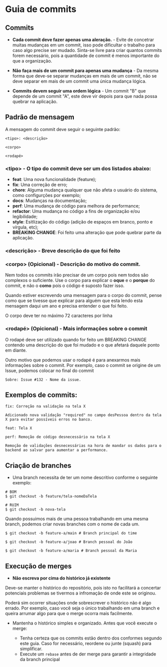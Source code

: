 # Guia de commits

## Commits

-   **Cada commit deve fazer apenas uma aleração.** - Evite de concetrar muitas mudanças em um commit, isso pode dificultar o trabalho para caso algo precise ser mudado. Sinta-se livre para criar quantos commits forem necessário, pois a quantidade de commit é menos importante do que a organização.

-   **Não faça mais de um commit para apenas uma mudança** - Da mesma forma que deve-se separar mudanças em mais de um commit, não se deve separar em mais de um commit uma única mudança lógica.

-   **Commits devem seguir uma ordem lógica** - Um commit "B" que depende de um commit "A", este deve vir depois para que nada possa quebrar na aplicação.

## Padrão de mensagem

A mensagem do commit deve seguir o seguinte padrão:

```
<tipo>: <descrição>

<corpo>

<rodapé>
```

### **\<tipo>** - O tipo do commit deve ser um dos listados abaixo:

-   **feat**: Uma nova funcionalidade (feature);
-   **fix**: Uma correção de erro;
-   **chore**: Alguma mudança qualquer que não afeta o usuário do sistema, como configurções por exemplo;
-   **docs**: Mudanças na documentação;
-   **perf**: Uma mudança de código para melhora de performance;
-   **refactor**: Uma mudança no código a fins de organização e/ou legibilidade;
-   **style**: Esitlização do código (adição de espaços em branco, ponto e vírgula, etc);
-   **BREAKING CHANGE**: Foi feito uma alteração que pode quebrar parte da aplicação.

### **<descrição>** - Breve descrição do que foi feito

### **\<corpo> (Opicional)** - Descrição do motivo do commit.

Nem todos os commits irão precisar de um corpo pois nem todos são complexos o suficiente.
Use o corpo para explicar o **oque** e o **porque** do commit, e não o **como** pois o código é suposto fazer isso.

Quando estiver escrevendo uma mensagem para o corpo do commit, pense como que se tivesse que explicar para alguém que esta lendo esta mensagem daqui um ano e precisa entender o que foi feito.

O corpo deve ter no máximo 72 caracteres por linha

### **\<rodapé> (Opicional)** - Mais informações sobre o commit

O rodapé deve ser utilizado quando for feito um BREAKING CHANGE contendo uma descrição do que foi mudado e o que afetará daquele ponto em diante.

Outro motivo que podemos usar o rodapé é para anexarmos mais informações sobre o commit. Por exemplo, caso o commit se origine de um Issue, podemos colocar no final do commit

```
Sobre: Issue #132 - Nome da issue.
```

## Exemplos de commits:

```
fix: Correção na validação na tela X

Adicionado nova validação "required" no campo desPessoa dentro da tela X para evitar possíveis erros no banco.
```

```
feat: Tela X
```

```
perf: Remoção de código desnecessário na tela X

Remoção de validações desnecessárias na hora de mandar os dados para o backend ao salvar para aumentar a performance.
```

## Criação de branches

-   Uma branch necessita de ter um nome descritivo conforme o seguinte exemplo:

```
# BOM
$ git checkout -b feature/tela-nomeDaTela

# RUIM
$ git checkout -b nova-tela
```

Quando possuimos mais de uma pessoa trabalhando em uma mesma branch, podemos criar novas branches com o nome de cada um.

```
$ git checkout -b feature-a/main # Branch principal do time

$ git checkout -b feature-a/joao # Branch pessoal do João

$ git checkout -b feature-a/maria # Branch pessoal da Maria
```

## Execução de merges

-   **Não escreva por cima do histórico já existente**

Deve-se manter o histórico do repositório, pois isto no facilitará a concertar potenciais problemas se tivermos a infromação de onde este se originou.

Poderá sim ocorrer situações onde sobrescrever o histórico não é algo errado. Por exemplo, caso você seja o único trabalhando em uma branch e queira arrumar algo para que o merge ocorra mais facilmente.

-   Mantenha o histórico simples e organizado. Antes que você execute o merge:

    -   Tenha certeza que os commits estão dentro dos conformes segundo este guia. Caso for necessário, reordene ou junte (squash) para simplificar.
    -   Execute um `rebase` antes de der merge para garantir a integridade da branch principal
